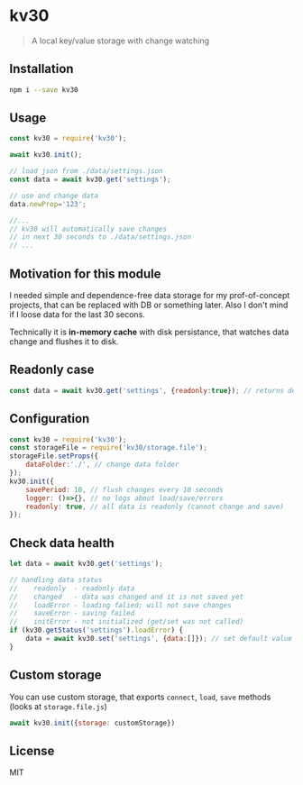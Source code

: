 # kv30

> A local key/value storage with change watching

## Installation

```bash
npm i --save kv30
```

## Usage

```js
const kv30 = require('kv30');

await kv30.init();

// load json from ./data/settings.json
const data = await kv30.get('settings'); 

// use and change data
data.newProp='123';

//...
// kv30 will automatically save changes 
// in next 30 seconds to ./data/settings.json
// ...
```

## Motivation for this module

I needed simple and dependence-free data storage for my prof-of-concept projects, that can be replaced with DB or something later. Also I don't mind if I loose data for the last 30 secons.

Technically it is **in-memory cache** with disk persistance, that watches data change and flushes it to disk.

## Readonly case
```js
const data = await kv30.get('settings', {readonly:true}); // returns deeply freezed object
```

## Configuration
```js
const kv30 = require('kv30');
const storageFile = require('kv30/storage.file');
storageFile.setProps({
    dataFolder:'./', // change data folder
});
kv30.init({
    savePeriod: 10, // flush changes every 10 seconds 
    logger: ()=>{}, // no logs about load/save/errors
    readonly: true, // all data is readonly (cannot change and save)
});

```

## Check data health
```js
let data = await kv30.get('settings');

// handling data status
//    readonly  - readonly data
//    changed   - data was changed and it is not saved yet
//    loadError - loading falied; will not save changes
//    saveError - saving failed
//    initError - not initialized (get/set was not called)
if (kv30.getStatus('settings').loadError) {
    data = await kv30.set('settings', {data:[]}); // set default value
}
```

## Custom storage

You can use custom storage, that exports `connect`, `load`, `save` methods (looks at `storage.file.js`)
```js
await kv30.init({storage: customStorage})
```

## License

MIT
